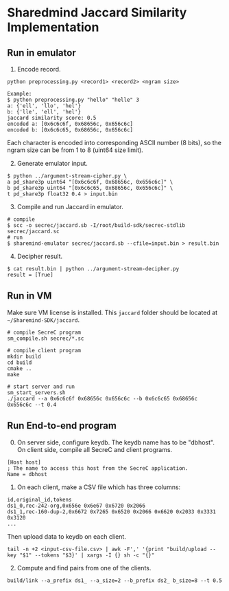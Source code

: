 # Sharedmind Jaccard Similarity Implementation

## Run in emulator

1. Encode record.

```
python preprocessing.py <record1> <record2> <ngram size>

Example:
$ python preprocessing.py "hello" "helle" 3
a: {'ell', 'llo', 'hel'}
b: {'lle', 'ell', 'hel'}
jaccard similarity score: 0.5
encoded a: [0x6c6c6f, 0x68656c, 0x656c6c]
encoded b: [0x6c6c65, 0x68656c, 0x656c6c]
```

Each character is encoded into corresponding ASCII number (8 bits), so the ngram size can be from 1 to 8 (uint64 size limit).

2. Generate emulator input.

```
$ python ../argument-stream-cipher.py \
a pd_share3p uint64 "[0x6c6c6f, 0x68656c, 0x656c6c]" \
b pd_share3p uint64 "[0x6c6c65, 0x68656c, 0x656c6c]" \
t pd_share3p float32 0.4 > input.bin
```

3. Compile and run Jaccard in emulator.

```
# compile
$ scc -o secrec/jaccard.sb -I/root/build-sdk/secrec-stdlib secrec/jaccard.sc
# run
$ sharemind-emulator secrec/jaccard.sb --cfile=input.bin > result.bin
```

4. Decipher result.

```
$ cat result.bin | python ../argument-stream-decipher.py
result = [True]
```

## Run in VM

Make sure VM license is installed. This `jaccard` folder should be located at `~/Sharemind-SDK/jaccard`.

```
# compile SecreC program
sm_compile.sh secrec/*.sc

# compile client program
mkdir build
cd build
cmake ..
make

# start server and run
sm_start_servers.sh
./jaccard --a 0x6c6c6f 0x68656c 0x656c6c --b 0x6c6c65 0x68656c 0x656c6c --t 0.4
```

## Run End-to-end program

0. On server side, configure keydb. The keydb name has to be "dbhost". On client side, compile all SecreC and client programs.

```
[Host host]
; The name to access this host from the SecreC application.
Name = dbhost
```

1. On each client, make a CSV file which has three columns:

```
id,original_id,tokens
ds1_0,rec-242-org,0x656e 0x6e67 0x6720 0x2066
ds1_1,rec-160-dup-2,0x6672 0x7265 0x6520 0x2066 0x6620 0x2033 0x3331 0x3120
...
```

Then upload data to keydb on each client. 

```
tail -n +2 <input-csv-file.csv> | awk -F',' '{print "build/upload --key "$1" --tokens "$3}' | xargs -I {} sh -c "{}"
```

2. Compute and find pairs from one of the clients.

```
build/link --a_prefix ds1_ --a_size=2 --b_prefix ds2_ b_size=8 --t 0.5
```

